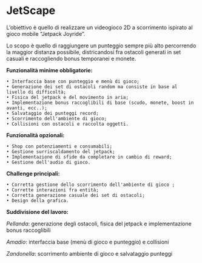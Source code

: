 # JetScape

L’obiettivo è quello di realizzare un videogioco 2D a scorrimento ispirato al gioco mobile “Jetpack Joyride”.

Lo scopo è quello di raggiungere un punteggio sempre più alto percorrendo la maggior distanza possibile, districandosi fra ostacoli generati in set casuali e raccogliendo bonus temporanei e monete.

**Funzionalità minime obbligatorie:**

    • Interfaccia base con punteggio e menù di gioco;
    • Generazione dei set di ostacoli random ma consiste in base al livello di difficoltà;
    • Fisica del jetpack e del movimento in aria;
    • Implementazione bonus raccoglibili di base (scudo, monete, boost in avanti, ecc..);
    • Salvataggio dei punteggi record;
    • Scorrimento dell'ambiente di gioco;
    • Collisioni con ostacoli e raccolta oggetti.

**Funzionalità opzionali:**

    • Shop con potenziamenti e consumabili;
    • Gestione surriscaldamento del jetpack;
    • Implementazione di sfide da completare in cambio di reward;
    • Gestione dell'audio di gioco.

**Challenge principali:**

    • Corretta gestione dello scorrimento dell'ambiente di gioco ;
    • Corrette interazioni fra entità;
    • Corretta generazione casuale dei set di ostacoli;
    • Design della grafica.

**Suddivisione del lavoro:**

_Pellanda_: generazione degli ostacoli, fisica del jetpack e implementazione bonus raccoglibili

_Amadio_: interfaccia base (menù di gioco e punteggio) e collisioni

_Zandonella_: scorrimento ambiente di gioco e salvataggio punteggi
